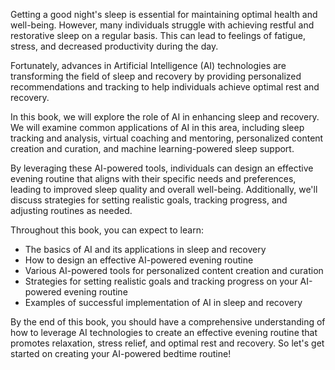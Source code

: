 
Getting a good night's sleep is essential for maintaining optimal health and well-being. However, many individuals struggle with achieving restful and restorative sleep on a regular basis. This can lead to feelings of fatigue, stress, and decreased productivity during the day.

Fortunately, advances in Artificial Intelligence (AI) technologies are transforming the field of sleep and recovery by providing personalized recommendations and tracking to help individuals achieve optimal rest and recovery.

In this book, we will explore the role of AI in enhancing sleep and recovery. We will examine common applications of AI in this area, including sleep tracking and analysis, virtual coaching and mentoring, personalized content creation and curation, and machine learning-powered sleep support.

By leveraging these AI-powered tools, individuals can design an effective evening routine that aligns with their specific needs and preferences, leading to improved sleep quality and overall well-being. Additionally, we'll discuss strategies for setting realistic goals, tracking progress, and adjusting routines as needed.

Throughout this book, you can expect to learn:

* The basics of AI and its applications in sleep and recovery
* How to design an effective AI-powered evening routine
* Various AI-powered tools for personalized content creation and curation
* Strategies for setting realistic goals and tracking progress on your AI-powered evening routine
* Examples of successful implementation of AI in sleep and recovery

By the end of this book, you should have a comprehensive understanding of how to leverage AI technologies to create an effective evening routine that promotes relaxation, stress relief, and optimal rest and recovery. So let's get started on creating your AI-powered bedtime routine!
